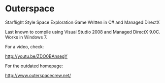 Outerspace
==========

Starflight Style Space Exploration Game Written in C# and Managed DirectX

Last known to compile using Visual Studio 2008 and Managed DirectX 9.0C.
Works in Windows 7.

For a video, check:

http://youtu.be/ZDO0BAnsegY

For the outdated homepage:

http://www.outerspacecrew.net/


